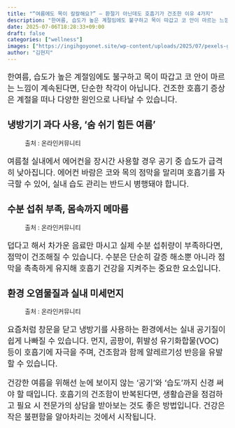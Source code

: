 ```yaml
---
title: "“여름에도 목이 칼칼해요?” – 환절기 아닌데도 호흡기가 건조한 이유 4가지"
description: "한여름, 습도가 높은 계절임에도 불구하고 목이 따갑고 코 안이 마르는 느낌이 계속된다면, 단순한 착각이 아닙니다. 건조한 호흡기 증상은 계절을 떠나 다양한 원인으로 나타날 수 있습니다."
date: 2025-07-06T18:28:33+09:00
draft: false
categories: ["wellness"]
images: ["https://ingihgoyonet.site/wp-content/uploads/2025/07/pexels-galvao-menacho-1235942-2765586-683x1024.jpg", "https://ingihgoyonet.site/wp-content/uploads/2025/07/pexels-cottonbro-4098280-683x1024.jpg", "https://ingihgoyonet.site/wp-content/uploads/2025/07/pexels-cottonbro-7408629-1-683x1024.jpg"]
author: "김현지"
---
```


<p style="font-size:18px">한여름, 습도가 높은 계절임에도 불구하고 목이 따갑고 코 안이 마르는 느낌이 계속된다면, 단순한 착각이 아닙니다. 건조한 호흡기 증상은 계절을 떠나 다양한 원인으로 나타날 수 있습니다.</p> <h2 >냉방기기 과다 사용, ‘숨 쉬기 힘든 여름’</h2> <figure ><img src="https://ingihgoyonet.site/wp-content/uploads/2025/07/pexels-galvao-menacho-1235942-2765586-683x1024.jpg" alt="" style="aspect-ratio:16/9;object-fit:cover"/><figcaption >출처 : 온라인커뮤니티</figcaption></figure> <p style="font-size:18px">여름철 실내에서 에어컨을 장시간 사용할 경우 공기 중 습도가 급격히 낮아집니다. 에어컨 바람은 코와 목의 점막을 말리며 호흡기를 자극할 수 있어, 실내 습도 관리는 반드시 병행돼야 합니다.</p> <h2 >수분 섭취 부족, 몸속까지 메마름</h2> <figure ><img src="https://ingihgoyonet.site/wp-content/uploads/2025/07/pexels-cottonbro-4098280-683x1024.jpg" alt="" style="aspect-ratio:16/9;object-fit:cover"/><figcaption >출처 : 온라인커뮤니티</figcaption></figure> <p style="font-size:18px">덥다고 해서 차가운 음료만 마시고 실제 수분 섭취량이 부족하다면, 점막이 건조해질 수 있습니다. 수분은 단순히 갈증 해소뿐 아니라 점막을 촉촉하게 유지해 호흡기 건강을 지켜주는 중요한 요소입니다.</p> <h2 >환경 오염물질과 실내 미세먼지</h2> <figure ><img src="https://ingihgoyonet.site/wp-content/uploads/2025/07/pexels-cottonbro-7408629-1-683x1024.jpg" alt="" style="aspect-ratio:16/9;object-fit:cover"/><figcaption >출처 : 온라인커뮤니티</figcaption></figure> <p style="font-size:18px">요즘처럼 창문을 닫고 냉방기를 사용하는 환경에서는 실내 공기질이 쉽게 나빠질 수 있습니다. 먼지, 곰팡이, 휘발성 유기화합물(VOC) 등이 호흡기에 자극을 주며, 건조함과 함께 알레르기성 반응을 유발할 수 있습니다.</p> <p style="font-size:18px">건강한 여름을 위해선 눈에 보이지 않는 ‘공기’와 ‘습도’까지 신경 써야 할 때입니다. 호흡기의 건조함이 반복된다면, 생활습관을 점검하고 필요 시 전문가의 상담을 받아보는 것도 좋은 방법입니다. 건강은 작은 불편함을 알아차리는 것에서 시작됩니다.</p>